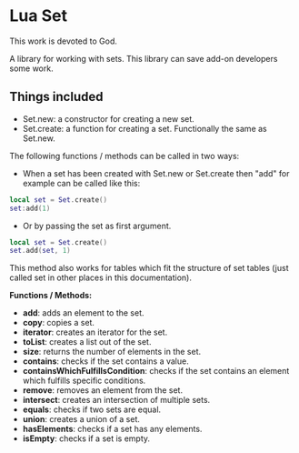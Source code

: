 # Lua Set

This work is devoted to God.

A library for working with sets. This library can save add-on developers some work.

## Things included

* Set.new: a constructor for creating a new set.
* Set.create: a function for creating a set. Functionally the same as Set.new.

The following functions / methods can be called in two ways:

* When a set has been created with Set.new or Set.create then "add" for example can be called like this:

```lua
local set = Set.create()
set:add(1)
```

* Or by passing the set as first argument.

```lua
local set = Set.create()
set.add(set, 1)
```

This method also works for tables which fit the structure of set tables (just called set in other places in this documentation).

**Functions / Methods:**

* **add**: adds an element to the set.
* **copy**: copies a set.
* **iterator**: creates an iterator for the set.
* **toList**: creates a list out of the set.
* **size**: returns the number of elements in the set.
* **contains**: checks if the set contains a value.
* **containsWhichFulfillsCondition**: checks if the set contains an element which fulfills specific conditions.
* **remove**: removes an element from the set.
* **intersect**: creates an intersection of multiple sets.
* **equals**: checks if two sets are equal.
* **union**: creates a union of a set.
* **hasElements**: checks if a set has any elements.
* **isEmpty**: checks if a set is empty.
